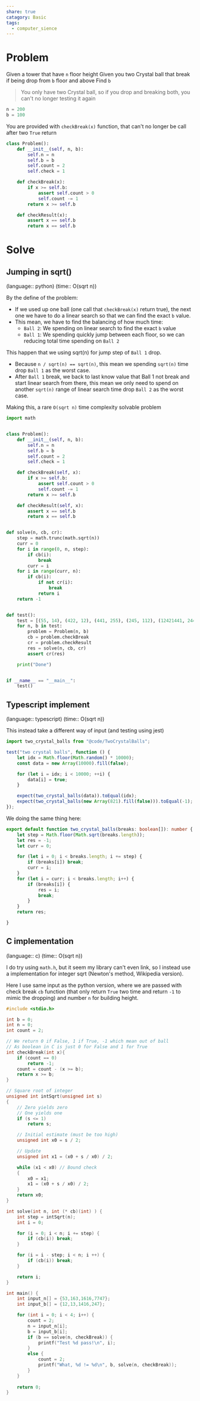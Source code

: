 ```yaml
---
share: true
catagory: Basic
tags:
  - computer_sience
---
```


# Problem

Given a tower that have `n` floor height
Given you two Crystal ball that break if being drop from `b` floor and above
Find `b`

> You only have two Crystal ball, so if you drop and breaking both, you can't no longer testing it again 

```python
n = 200 
b = 100
```

You are provided with `checkBreak(x)` function, that can't no longer be call after two `True` return

```python
class Problem():
    def __init__(self, n, b):
        self.n = n
        self.b = b
        self.count = 2
        self.check = 1

    def checkBreak(x):
        if x >= self.b:
            assert self.count > 0 
            self.count -= 1
        return x >= self.b 

    def checkResult(x):
        assert x == self.b
        return x == self.b
```

# Solve

## Jumping in sqrt()
(language:: python) (time:: O(sqrt n))

By the define of the problem:
- If we used up one ball (one call that `checkBreak(x)` return true), the next one we have to do a linear search so that we can find the exact `b` value.
- This mean, we have to find the balancing of how much time:
    - `Ball 2`: We spending on linear search to find the exact `b` value
    - `Ball 1`: We spending quickly jump between each floor, so we can reducing total time spending on `Ball 2`

This happen that we using sqrt(n) for jump step of `Ball 1` drop. 
- Because `n / sqrt(n) == sqrt(n)`, this mean we spending `sqrt(n)` time drop `Ball 1` as the worst case.
- After `Ball 1` break, we back to last know value that Ball 1 not break and start linear search from there, this mean we only need to spend on another `sqrt(n)` range of linear search time drop `Ball 2` as the worst case.

Making this, a rare `O(sqrt n)` time complexity solvable problem

```python
import math


class Problem():
    def __init__(self, n, b):
        self.n = n
        self.b = b
        self.count = 2
        self.check = 1

    def checkBreak(self, x):
        if x >= self.b:
            assert self.count > 0
            self.count -= 1
        return x >= self.b

    def checkResult(self, x):
        assert x == self.b
        return x == self.b


def solve(n, cb, cr):
    step = math.trunc(math.sqrt(n))
    curr = 0
    for i in range(0, n, step):
        if cb(i):
            break
        curr = i
    for i in range(curr, n):
        if cb(i):
            if not cr(i):
                break
            return i
    return -1


def test():
    test = [(55, 14), (422, 12), (441, 255), (245, 112), (12421441, 244124)]
    for n, b in test:
        problem = Problem(n, b)
        cb = problem.checkBreak
        cr = problem.checkResult
        res = solve(n, cb, cr)
        assert cr(res)

    print("Done")


if __name__ == "__main__":
    test()
```

## Typescript implement
(language:: typescript) (time:: O(sqrt n))

This instead take a different way of input (and testing using jest)

```ts
import two_crystal_balls from "@code/TwoCrystalBalls";

test("two crystal balls", function () {
    let idx = Math.floor(Math.random() * 10000);
    const data = new Array(10000).fill(false);

    for (let i = idx; i < 10000; ++i) {
        data[i] = true;
    }

    expect(two_crystal_balls(data)).toEqual(idx);
    expect(two_crystal_balls(new Array(821).fill(false))).toEqual(-1);
});
```

We doing the same thing here:

```ts
export default function two_crystal_balls(breaks: boolean[]): number {
    let step = Math.floor(Math.sqrt(breaks.length));
    let res = -1;
    let curr = 0;

    for (let i = 0; i < breaks.length; i += step) {
        if (breaks[i]) break;
        curr = i;
    }
    for (let i = curr; i < breaks.length; i++) {
        if (breaks[i]) {
            res = i;
            break;
        }
    }
    return res;

}
```

## C implementation
(language:: c) (time:: O(sqrt n))

I do try using `math.h`,  but it seem my library can't even link, so I instead use a implementation for integer sqrt (Newton's method, Wikipedia version). 

Here I use same input as the python version, where we are passed with check break `cb` function (that only return `True` two time and return `-1`  to mimic the dropping) and number `n` for building height.

```c
#include <stdio.h>

int b = 0;
int n = 0;
int count = 2;

// We return 0 if False, 1 if True, -1 which mean out of ball
// As boolean in C is just 0 for False and 1 for True
int checkBreak(int x){
    if (count == 0)
        return -1;
    count = count - (x >= b);
    return x >= b;
}

// Square root of integer
unsigned int intSqrt(unsigned int s)
{
	// Zero yields zero
    // One yields one
	if (s <= 1) 
		return s;

    // Initial estimate (must be too high)
	unsigned int x0 = s / 2;

	// Update
	unsigned int x1 = (x0 + s / x0) / 2;

	while (x1 < x0)	// Bound check
	{
		x0 = x1;
		x1 = (x0 + s / x0) / 2;
	}		
	return x0;
}

int solve(int n, int (* cb)(int) ) {
    int step = intSqrt(n);
    int i = 0;

    for (i = 0; i < n; i += step) {
        if (cb(i)) break;
    }

    for (i = i - step; i < n; i ++) {
        if (cb(i)) break;
    }

    return i;
}

int main() {
    int input_n[] = {53,163,1616,7747};
    int input_b[] = {12,13,1416,247};

    for (int i = 0; i < 4; i++) {
        count = 2;
        n = input_n[i];
        b = input_b[i];
        if (b == solve(n, checkBreak)) {
            printf("Test %d pass!\n", i);
        }
        else {
            count = 2;
            printf("What, %d != %d\n", b, solve(n, checkBreak));
        }
    }
    
    return 0;
}
```